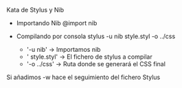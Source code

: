 Kata de Stylus y Nib
- Importando Nib
	@import nib

- Compilando por consola
stylus -u nib style.styl -o ../css

	- '-u nib' 		-> Importamos nib
	- ' style.styl' -> El fichero de stylus a compilar
	- '-o ../css' 	-> Ruta donde se generará el CSS final

Si añadimos -w hace el seguimiento del fichero Stylus